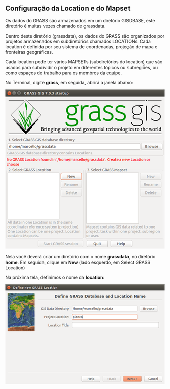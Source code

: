 ## Configuração da Location e do Mapset

Os dados do GRASS são armazenados em um diretório GISDBASE, este diretório é muitas vezes chamado de grassdata.

Dentro deste diretório (grassdata), os dados do GRASS são organizados por projetos armazenados em subdiretórios chamados LOCATIONs. Cada location é definida por seu sistema de coordenadas, projeção de mapa e fronteiras geográficas.

Cada location pode ter vários MAPSETs (subdiretórios do location) que são usados para subdividir o projeto em diferentes tópicos ou subregiõ̃es, ou como espaços de trabalho para os membros da equipe.

No Terminal, digite **grass**, em seguida, abrirá a janela abaixo:

![image](img/02.png)

Nela você deverá criar um diretório com o nome **grassdata**, no diretório **home**. Em seguida, clique em **New** (lado esquerdo, em Select GRASS Location)

Na próxima tela, definimos o nome da **location**:

![image](img/03.png)



